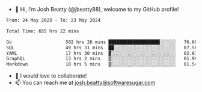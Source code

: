 - 👋 Hi, I’m Josh Beatty (@jbeatty88), welcome to my GitHub profile!

<!--START_SECTION:waka-->

```txt
From: 24 May 2023 - To: 23 May 2024

Total Time: 655 hrs 22 mins

Go                    502 hrs 26 mins ███████████████████░░░░░░   76.66 %
SQL                   49 hrs 31 mins  ██░░░░░░░░░░░░░░░░░░░░░░░   07.56 %
YAML                  17 hrs 30 mins  ▓░░░░░░░░░░░░░░░░░░░░░░░░   02.67 %
GraphQL               13 hrs 2 mins   ▒░░░░░░░░░░░░░░░░░░░░░░░░   01.99 %
Markdown              10 hrs 5 mins   ▒░░░░░░░░░░░░░░░░░░░░░░░░   01.54 %
```

<!--END_SECTION:waka-->

- 💞️ I would love to collaborate!
- 📫 You can reach me at josh.beatty@softwaresugar.com

<!---
jbeatty88/jbeatty88 is a ✨ special ✨ repository because its `README.md` (this file) appears on your GitHub profile.
You can click the Preview link to take a look at your changes.
--->

